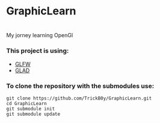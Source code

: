 # GraphicLearn <h1>

<p> My jorney learning OpenGl </p>

<h3> This project is using: </h3>

* [GLFW](https://github.com/glfw/glfw)
* [GLAD](https://github.com/Dav1dde/glad)

<h3> To clone the repository with the submodules use: </h3>

~~~terminal
git clone https://github.com/TrickB0y/GraphicLearn.git
cd GraphicLearn
git submodule init
git submodule update
~~~
